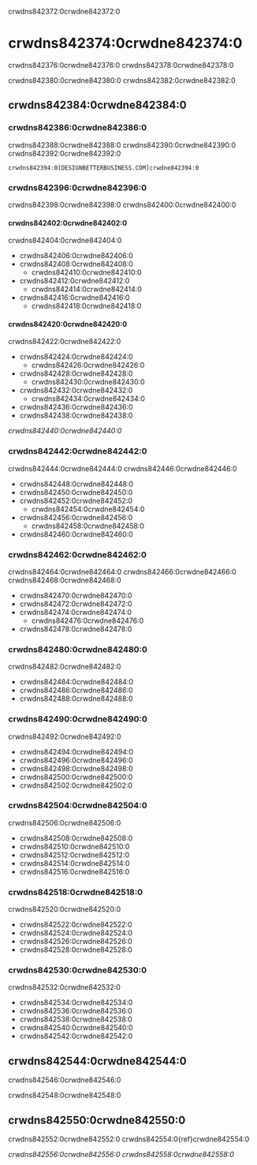 crwdns842372:0crwdne842372:0
# crwdns842374:0crwdne842374:0

crwdns842376:0crwdne842376:0 crwdns842378:0crwdne842378:0

crwdns842380:0crwdne842380:0 crwdns842382:0crwdne842382:0

## crwdns842384:0crwdne842384:0

### crwdns842386:0crwdne842386:0

crwdns842388:0crwdne842388:0 crwdns842390:0crwdne842390:0 crwdns842392:0crwdne842392:0

```{figure} ../../figures/persona-creation.png
crwdns842394:0[DESIGNBETTERBUSINESS.COM]crwdne842394:0
```

### crwdns842396:0crwdne842396:0

crwdns842398:0crwdne842398:0 crwdns842400:0crwdne842400:0

#### crwdns842402:0crwdne842402:0

crwdns842404:0crwdne842404:0

- crwdns842406:0crwdne842406:0
- crwdns842408:0crwdne842408:0
  - crwdns842410:0crwdne842410:0
- crwdns842412:0crwdne842412:0
    - crwdns842414:0crwdne842414:0
- crwdns842416:0crwdne842416:0
  - crwdns842418:0crwdne842418:0

#### crwdns842420:0crwdne842420:0

crwdns842422:0crwdne842422:0

- crwdns842424:0crwdne842424:0
  - crwdns842426:0crwdne842426:0
- crwdns842428:0crwdne842428:0
  - crwdns842430:0crwdne842430:0
- crwdns842432:0crwdne842432:0
  - crwdns842434:0crwdne842434:0
- crwdns842436:0crwdne842436:0
- crwdns842438:0crwdne842438:0

*crwdns842440:0crwdne842440:0*

### crwdns842442:0crwdne842442:0

crwdns842444:0crwdne842444:0 crwdns842446:0crwdne842446:0

- crwdns842448:0crwdne842448:0
- crwdns842450:0crwdne842450:0
- crwdns842452:0crwdne842452:0
  - crwdns842454:0crwdne842454:0
- crwdns842456:0crwdne842456:0
  - crwdns842458:0crwdne842458:0
- crwdns842460:0crwdne842460:0

### crwdns842462:0crwdne842462:0

crwdns842464:0crwdne842464:0 crwdns842466:0crwdne842466:0 crwdns842468:0crwdne842468:0

- crwdns842470:0crwdne842470:0
- crwdns842472:0crwdne842472:0
- crwdns842474:0crwdne842474:0
  - crwdns842476:0crwdne842476:0
- crwdns842478:0crwdne842478:0

### crwdns842480:0crwdne842480:0

crwdns842482:0crwdne842482:0

- crwdns842484:0crwdne842484:0
- crwdns842486:0crwdne842486:0
- crwdns842488:0crwdne842488:0

### crwdns842490:0crwdne842490:0

crwdns842492:0crwdne842492:0

- crwdns842494:0crwdne842494:0
- crwdns842496:0crwdne842496:0
- crwdns842498:0crwdne842498:0
- crwdns842500:0crwdne842500:0
- crwdns842502:0crwdne842502:0

### crwdns842504:0crwdne842504:0

crwdns842506:0crwdne842506:0

- crwdns842508:0crwdne842508:0
- crwdns842510:0crwdne842510:0
- crwdns842512:0crwdne842512:0
- crwdns842514:0crwdne842514:0
- crwdns842516:0crwdne842516:0

### crwdns842518:0crwdne842518:0

crwdns842520:0crwdne842520:0

- crwdns842522:0crwdne842522:0
- crwdns842524:0crwdne842524:0
- crwdns842526:0crwdne842526:0
- crwdns842528:0crwdne842528:0

### crwdns842530:0crwdne842530:0

crwdns842532:0crwdne842532:0

- crwdns842534:0crwdne842534:0
- crwdns842536:0crwdne842536:0
- crwdns842538:0crwdne842538:0
- crwdns842540:0crwdne842540:0
- crwdns842542:0crwdne842542:0

## crwdns842544:0crwdne842544:0

crwdns842546:0crwdne842546:0

crwdns842548:0crwdne842548:0

## crwdns842550:0crwdne842550:0

crwdns842552:0crwdne842552:0 crwdns842554:0{ref}crwdne842554:0

*crwdns842556:0crwdne842556:0 crwdns842558:0crwdne842558:0*
